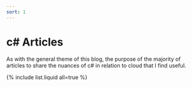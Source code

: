```yaml
---
sort: 1
---
```


# c# Articles

As with the general theme of this blog, the purpose of the majority of articles to share the nuances of c# in relation to cloud that I find useful.

{% include list.liquid all=true %}

